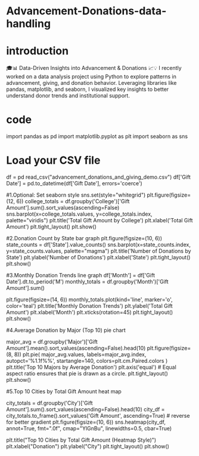 # Advancement-Donations-data-handling
# introduction 
🎓📊 Data-Driven Insights into Advancement &amp; Donations 📈💡 I recently worked on a data analysis project using Python to explore patterns in advancement, giving, and donation behavior. Leveraging libraries like pandas, matplotlib, and seaborn, I visualized key insights to better understand donor trends and institutional support. 

# code
import pandas as pd
import matplotlib.pyplot as plt
import seaborn as sns

# Load your CSV file
df = pd read_csv("advancement_donations_and_giving_demo.csv")
df['Gift Date'] = pd.to_datetime(df['Gift Date'], errors='coerce')

#1.Optional: Set seaborn style
sns.set(style="whitegrid")
plt.figure(figsize=(12, 6))
college_totals = df.groupby('College')['Gift Amount'].sum().sort_values(ascending=False)
sns.barplot(x=college_totals.values, y=college_totals.index, palette="viridis")
plt.title('Total Gift Amount by College')
plt.xlabel('Total Gift Amount')
plt.tight_layout()
plt.show()

#2.Donation Count by State bar graph
plt.figure(figsize=(10, 6))
state_counts = df['State'].value_counts()
sns.barplot(x=state_counts.index, y=state_counts.values, palette="magma")
plt.title('Number of Donations by State')
plt.ylabel('Number of Donations')
plt.xlabel('State')
plt.tight_layout()
plt.show()

#3.Monthly Donation Trends line graph
df['Month'] = df['Gift Date'].dt.to_period('M')
monthly_totals = df.groupby('Month')['Gift Amount'].sum()

plt.figure(figsize=(14, 6))
monthly_totals.plot(kind='line', marker='o', color='teal')
plt.title('Monthly Donation Trends')
plt.ylabel('Total Gift Amount')
plt.xlabel('Month')
plt.xticks(rotation=45)
plt.tight_layout()
plt.show()

#4.Average Donation by Major (Top 10) pie chart

major_avg = df.groupby('Major')['Gift Amount'].mean().sort_values(ascending=False).head(10)
plt.figure(figsize=(8, 8))
plt.pie(
    major_avg.values,
    labels=major_avg.index,
    autopct='%1.1f%%',
    startangle=140,
    colors=plt.cm.Paired.colors
)
plt.title('Top 10 Majors by Average Donation')
plt.axis('equal')  # Equal aspect ratio ensures that pie is drawn as a circle.
plt.tight_layout()
plt.show()

#5.Top 10 Cities by Total Gift Amount heat map

city_totals = df.groupby('City')['Gift Amount'].sum().sort_values(ascending=False).head(10)
city_df = city_totals.to_frame().sort_values('Gift Amount', ascending=True)  # reverse for better gradient
plt.figure(figsize=(10, 6))
sns.heatmap(city_df, annot=True, fmt=".0f", cmap="YlGnBu", linewidths=0.5, cbar=True)

plt.title("Top 10 Cities by Total Gift Amount (Heatmap Style)")
plt.xlabel("Donation")
plt.ylabel("City")
plt.tight_layout()
plt.show()



